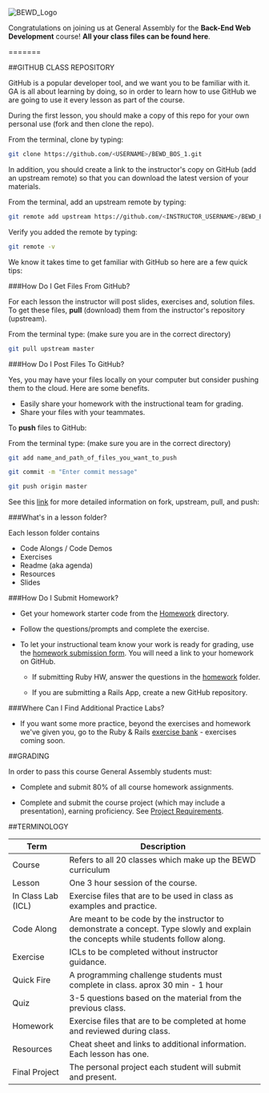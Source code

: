 ![BEWD_Logo](assets/BEWD_Logo.png)


Congratulations on joining us at General Assembly for the __Back-End Web Development__ course! **All your class files can be found here**.

=======

##GITHUB CLASS REPOSITORY

GitHub is a popular developer tool, and we want you to be familiar with it. GA is all about learning by doing, so in order to learn how to use GitHub we are going to use it every lesson as part of the course.

During the first lesson, you should make a copy of this repo for your own personal use (fork and then clone the repo). 

From the terminal, clone by typing:

```bash
git clone https://github.com/<USERNAME>/BEWD_BOS_1.git
```

In addition, you should create a link to the instructor's copy on GitHub (add an upstream remote) so that you can download the latest version of your materials.

From the terminal, add an upstream remote by typing:

```bash
git remote add upstream https://github.com/<INSTRUCTOR_USERNAME>/BEWD_BOS_1.git 
```

Verify you added the remote by typing:

```bash
git remote -v
```



We know it takes time to get familiar with GitHub so here are a few quick tips:

###How Do I Get Files From GitHub?

For each lesson the instructor will post slides, exercises and, solution files. To get these files, __pull__ (download) them from the instructor's repository (upstream). 

From the terminal type: 
(make sure you are in the correct directory)

```bash
git pull upstream master
```
	
###How Do I Post Files To GitHub?

Yes, you may have your files locally on your computer but consider pushing them to the cloud. Here are some benefits. 

*	Easily share your homework with the instructional team for grading. 
*	Share your files with your teammates.

To __push__ files to GitHub:

From the terminal type:
(make sure you are in the correct directory)

```bash
git add name_and_path_of_files_you_want_to_push
```

```bash
git commit -m "Enter commit message"
```

```bash
git push origin master
```

See this [link](https://help.github.com/articles/fork-a-repo) for more detailed information on fork, upstream, pull, and push:


	
###What's in a lesson folder?

Each lesson folder contains

*	Code Alongs / Code Demos
*	Exercises
*	Readme (aka agenda)
*	Resources
*	Slides
		
###How Do I Submit Homework?

*	Get your homework starter code from the [Homework](Homework/) directory.

*	Follow the questions/prompts and complete the exercise.

*	To let your instructional team know your work is ready for grading, use the [homework submission form](https://docs.google.com/forms/d/15OHFz-hsG5LUReXfg26j20ZW5UJU0blnn2WRyCxy2-s/viewform). You will need a link to your homework on GitHub. 

	*	If submitting Ruby HW, answer the questions in the [homework](Homework/) folder.
	
	*	If you are submitting a Rails App, create a new GitHub repository. 

###Where Can I Find Additional Practice Labs?

*	If you want some more practice, beyond the exercises and homework we've given you, go to the Ruby & Rails [exercise bank](https://github.com/ga-students/Ruby_Rails_Exercise_Bank.git) - exercises coming soon.


##GRADING

In order to pass this course General Assembly students must:

*	Complete and submit 80% of all course homework assignments. 

*	Complete and submit the course project (which may include a presentation), earning 	proficiency. See [Project Requirements](Final_Project/final_project_requirements.md). 


##TERMINOLOGY

|Term|Description|
|---|---|
|Course|Refers to all 20 classes which make up the BEWD curriculum|
|Lesson |One 3 hour session of the course. |
|In Class Lab (ICL)|Exercise files that are to be used in class as examples and practice.|
|Code Along| Are meant to be code by the instructor to demonstrate a concept. Type slowly and explain the concepts while students follow along.|
|Exercise |ICLs to be completed without instructor guidance.|
|Quick Fire| A programming challenge students must complete in class. aprox 30 min - 1 hour|
|Quiz|3-5 questions based on the material from the previous class.|
|Homework|Exercise files that are to be completed at home and reviewed during class.|
|Resources| Cheat sheet and links to additional information. Each lesson has one.|
|Final Project|The personal project each student will submit and present.|




	



